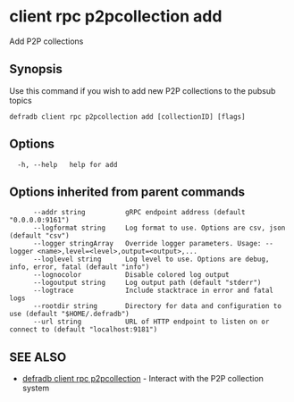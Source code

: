 # client rpc p2pcollection add

Add P2P collections

## Synopsis

Use this command if you wish to add new P2P collections to the pubsub topics

```
defradb client rpc p2pcollection add [collectionID] [flags]
```

## Options

```
  -h, --help   help for add
```

## Options inherited from parent commands

```
      --addr string          gRPC endpoint address (default "0.0.0.0:9161")
      --logformat string     Log format to use. Options are csv, json (default "csv")
      --logger stringArray   Override logger parameters. Usage: --logger <name>,level=<level>,output=<output>,...
      --loglevel string      Log level to use. Options are debug, info, error, fatal (default "info")
      --lognocolor           Disable colored log output
      --logoutput string     Log output path (default "stderr")
      --logtrace             Include stacktrace in error and fatal logs
      --rootdir string       Directory for data and configuration to use (default "$HOME/.defradb")
      --url string           URL of HTTP endpoint to listen on or connect to (default "localhost:9181")
```

## SEE ALSO

* [defradb client rpc p2pcollection](defradb_client_rpc_p2pcollection.md)	 - Interact with the P2P collection system

